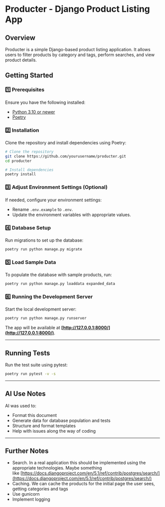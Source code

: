 # Producter - Django Product Listing App

## Overview

Producter is a simple Django-based product listing application. It allows users to filter products by category and tags, perform searches, and view product details.

## Getting Started

### 1️⃣ Prerequisites

Ensure you have the following installed:

- [Python 3.10 or newer](https://www.python.org/downloads/release/python-3100/)
- [Poetry](https://python-poetry.org/docs/#installation)

### 2️⃣ Installation

Clone the repository and install dependencies using Poetry:

```sh
# Clone the repository
git clone https://github.com/yourusername/producter.git
cd producter

# Install dependencies
poetry install
```

### 3️⃣ Adjust Environment Settings (Optional)

If needed, configure your environment settings:

- Rename `.env.example` to `.env`.
- Update the environment variables with appropriate values.

### 4️⃣ Database Setup

Run migrations to set up the database:

```sh
poetry run python manage.py migrate
```

### 5️⃣ Load Sample Data

To populate the database with sample products, run:

```sh
poetry run python manage.py loaddata expanded_data
```

### 6️⃣ Running the Development Server

Start the local development server:

```sh
poetry run python manage.py runserver
```

The app will be available at **[http://127.0.0.1:8000/](http://127.0.0.1:8000/)**.

---

## Running Tests

Run the test suite using pytest:

```sh
poetry run pytest -v -s
```

---

## AI Use Notes

AI was used to:

- Format this document
- Generate data for database population and tests
- Structure and format templates
- Help with issues along the way of coding

---

## Further Notes

- Search. In a real application this should be implemented using the appropriate technologies. Maybe something like [https://docs.djangoproject.com/en/5.1/ref/contrib/postgres/search/](https://docs.djangoproject.com/en/5.1/ref/contrib/postgres/search/)
- Caching. We can cache the products for the initial page the user sees, getting categories and tags
- Use gunicorn
- Implement logging


